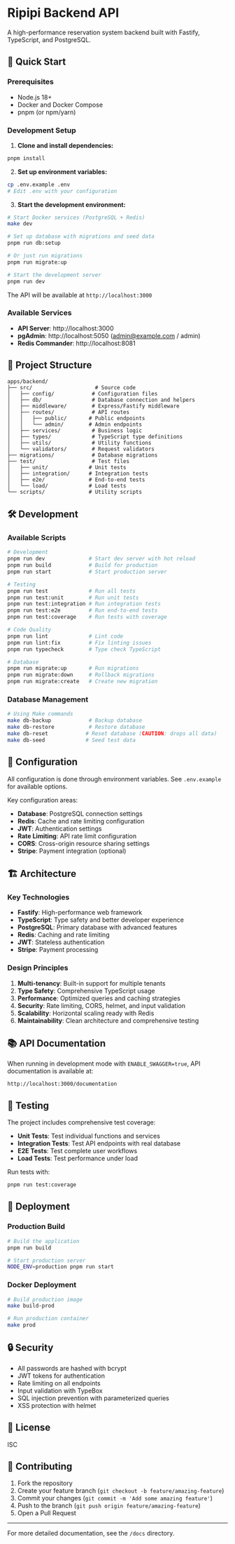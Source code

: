 # Ripipi Backend API

A high-performance reservation system backend built with Fastify, TypeScript, and PostgreSQL.

## 🚀 Quick Start

### Prerequisites

- Node.js 18+ 
- Docker and Docker Compose
- pnpm (or npm/yarn)

### Development Setup

1. **Clone and install dependencies:**
```bash
pnpm install
```

2. **Set up environment variables:**
```bash
cp .env.example .env
# Edit .env with your configuration
```

3. **Start the development environment:**
```bash
# Start Docker services (PostgreSQL + Redis)
make dev

# Set up database with migrations and seed data
pnpm run db:setup

# Or just run migrations
pnpm run migrate:up

# Start the development server
pnpm run dev
```

The API will be available at `http://localhost:3000`

### Available Services

- **API Server**: http://localhost:3000
- **pgAdmin**: http://localhost:5050 (admin@example.com / admin)
- **Redis Commander**: http://localhost:8081

## 📁 Project Structure

```
apps/backend/
├── src/                    # Source code
│   ├── config/            # Configuration files
│   ├── db/                # Database connection and helpers
│   ├── middleware/        # Express/Fastify middleware
│   ├── routes/            # API routes
│   │   ├── public/       # Public endpoints
│   │   └── admin/        # Admin endpoints
│   ├── services/          # Business logic
│   ├── types/             # TypeScript type definitions
│   ├── utils/             # Utility functions
│   └── validators/        # Request validators
├── migrations/            # Database migrations
├── test/                  # Test files
│   ├── unit/             # Unit tests
│   ├── integration/      # Integration tests
│   ├── e2e/              # End-to-end tests
│   └── load/             # Load tests
└── scripts/              # Utility scripts
```

## 🛠 Development

### Available Scripts

```bash
# Development
pnpm run dev              # Start dev server with hot reload
pnpm run build            # Build for production
pnpm run start            # Start production server

# Testing
pnpm run test             # Run all tests
pnpm run test:unit        # Run unit tests
pnpm run test:integration # Run integration tests
pnpm run test:e2e         # Run end-to-end tests
pnpm run test:coverage    # Run tests with coverage

# Code Quality
pnpm run lint             # Lint code
pnpm run lint:fix         # Fix linting issues
pnpm run typecheck        # Type check TypeScript

# Database
pnpm run migrate:up       # Run migrations
pnpm run migrate:down     # Rollback migrations
pnpm run migrate:create   # Create new migration
```

### Database Management

```bash
# Using Make commands
make db-backup            # Backup database
make db-restore           # Restore database
make db-reset            # Reset database (CAUTION: drops all data)
make db-seed             # Seed test data
```

## 🔧 Configuration

All configuration is done through environment variables. See `.env.example` for available options.

Key configuration areas:
- **Database**: PostgreSQL connection settings
- **Redis**: Cache and rate limiting configuration  
- **JWT**: Authentication settings
- **Rate Limiting**: API rate limit configuration
- **CORS**: Cross-origin resource sharing settings
- **Stripe**: Payment integration (optional)

## 🏗 Architecture

### Key Technologies

- **Fastify**: High-performance web framework
- **TypeScript**: Type safety and better developer experience
- **PostgreSQL**: Primary database with advanced features
- **Redis**: Caching and rate limiting
- **JWT**: Stateless authentication
- **Stripe**: Payment processing

### Design Principles

1. **Multi-tenancy**: Built-in support for multiple tenants
2. **Type Safety**: Comprehensive TypeScript usage
3. **Performance**: Optimized queries and caching strategies
4. **Security**: Rate limiting, CORS, helmet, and input validation
5. **Scalability**: Horizontal scaling ready with Redis
6. **Maintainability**: Clean architecture and comprehensive testing

## 📚 API Documentation

When running in development mode with `ENABLE_SWAGGER=true`, API documentation is available at:

```
http://localhost:3000/documentation
```

## 🧪 Testing

The project includes comprehensive test coverage:

- **Unit Tests**: Test individual functions and services
- **Integration Tests**: Test API endpoints with real database
- **E2E Tests**: Test complete user workflows
- **Load Tests**: Test performance under load

Run tests with:
```bash
pnpm run test:coverage
```

## 🚀 Deployment

### Production Build

```bash
# Build the application
pnpm run build

# Start production server
NODE_ENV=production pnpm run start
```

### Docker Deployment

```bash
# Build production image
make build-prod

# Run production container
make prod
```

## 🔒 Security

- All passwords are hashed with bcrypt
- JWT tokens for authentication
- Rate limiting on all endpoints
- Input validation with TypeBox
- SQL injection prevention with parameterized queries
- XSS protection with helmet

## 📝 License

ISC

## 🤝 Contributing

1. Fork the repository
2. Create your feature branch (`git checkout -b feature/amazing-feature`)
3. Commit your changes (`git commit -m 'Add some amazing feature'`)
4. Push to the branch (`git push origin feature/amazing-feature`)
5. Open a Pull Request

---

For more detailed documentation, see the `/docs` directory.